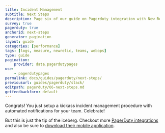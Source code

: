```yaml
---
title: Incident Management
subtitle: Next Steps
description: Page six of our guide on Pagerduty integration with New Relic for incident management.
survey: true
pagerduty: true
anchorid: next-steps
generator: pagination
layout: guide
categories: [performance]
tags: [logs, measure, newrelic, teams, webops]
type: guide
pagination:
    provider: data.pagerdutypages
use:
    - pagerdutypages
permalink: docs/guides/pagerduty/next-steps/
previousurl: guides/pagerduty/slack/
editpath: pagerduty/06-next-steps.md
getfeedbackform: default
---
```

Congrats! You just setup a kickass incident management procedure with automated notifications for your team. Celebrate!

But this is just the tip of the iceberg. Checkout more [PagerDuty integrations](https://www.pagerduty.com/integrations/) and also be sure to [download their mobile application](https://www.pagerduty.com/features/mobile-incident-management/).
